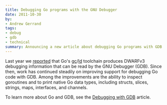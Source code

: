 ```yaml
---
title: Debugging Go programs with the GNU Debugger
date: 2011-10-30
by:
- Andrew Gerrand
tags:
- debug
- gdb
- technical
summary: Announcing a new article about debugging Go programs with GDB.
---
```



Last year we [reported](https://blog.golang.org/2010/11/debugging-go-code-status-report.html)
that Go's [gc](https://golang.org/cmd/gc/)/[ld](https://golang.org/cmd/6l/)
toolchain produces DWARFv3 debugging information that can be read by the GNU Debugger (GDB).
Since then, work has continued steadily on improving support for debugging Go code with GDB.
Among the improvements are the ability to inspect goroutines and to print
native Go data types,
including structs, slices, strings, maps,
interfaces, and channels.

To learn more about Go and GDB, see the [Debugging with GDB](https://golang.org/doc/debugging_with_gdb.html) article.
